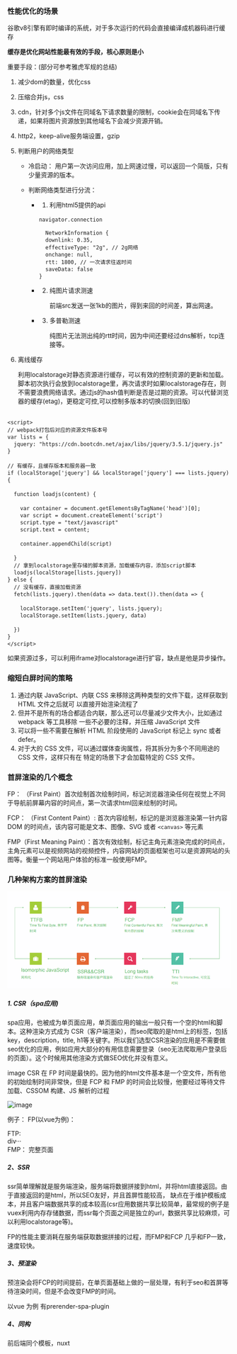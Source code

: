 ### 性能优化的场景

谷歌v8引擎有即时编译的系统，对于多次运行的代码会直接编译成机器码进行缓存

**缓存是优化网站性能最有效的手段，核心原则是小**

重要手段：(部分可参考雅虎军规的总结)

1. 减少dom的数量，优化css
2. 压缩合并js，css
3. cdn，针对多个js文件在同域名下请求数量的限制，cookie会在同域名下传递，如果将图片资源放到其他域名下会减少资源开销。
4. http2，keep-alive服务端设置，gzip
5. 判断用户的网络类型
    - 冷启动： 用户第一次访问应用，加上网速过慢，可以返回一个简版，只有少量资源的版本。
    - 判断网络类型进行分流：

      - 1. 利用html5提供的api

        ```navigator.connection ``` 
        
        ```
          NetworkInformation {
          downlink: 0.35, 
          effectiveType: "2g", // 2g网络
          onchange: null, 
          rtt: 1800, // 一次请求往返时间
          saveData: false
        } 
        ``` 

      - 2. 纯图片请求测速

           前端src发送一张1kb的图片，得到来回的时间差，算出网速。

      - 3. 多普勒测速

            纯图片无法测出纯的rtt时间，因为中间还要经过dns解析，tcp连接等。

6. 离线缓存

    
    利用localstorage对静态资源进行缓存，可以有效的控制资源的更新和加载。脚本初次执行会放到localstorage里，再次请求时如果localstorage存在，则不需要浪费网络请求。通过js的hash值判断是否是过期的资源。可以代替浏览器的缓存(etag)，更稳定可控,可以控制多版本的切换(回到旧版)
```

<script>
// webpack打包后对应的资源文件版本号
var lists = {
  jquery: "https://cdn.bootcdn.net/ajax/libs/jquery/3.5.1/jquery.js"
}

// 有缓存，且缓存版本和服务器一致
if (localStorage['jquery'] && localStorage['jquery'] === lists.jquery) {
  
  function loadjs(content) {

    var container = document.getElementsByTagName('head')[0];
    var script = document.createElement('script')
    script.type = "text/javascript"
    script.text = content;
    
    container.appendChild(script)

  }
  // 拿到localstorage里存储的脚本资源，加载缓存内容，添加script脚本
  loadjs(localStorage[lists.jquery])
} else {
  // 没有缓存，直接加载资源
  fetch(lists.jquery).then(data => data.text()).then(data => {

    localStorage.setItem('jquery', lists.jquery);
    localStorage.setItem(lists.jquery, data)

  })
}
</script>
```

如果资源过多，可以利用iframe对localstorage进行扩容，缺点是他是异步操作。

### 缩短白屏时间的策略

1. 通过内联 JavaScript、内联 CSS 来移除这两种类型的⽂件下载，这样获取到 HTML ⽂件之后就可 以直接开始渲染流程了
2. 但并不是所有的场合都适合内联，那么还可以尽量减少⽂件⼤⼩，⽐如通过 webpack 等⼯具移除 ⼀些不必要的注释，并压缩 JavaScript ⽂件 
3. 可以将⼀些不需要在解析 HTML 阶段使⽤的 JavaScript 标记上 sync 或者 defer。 
4. 对于⼤的 CSS ⽂件，可以通过媒体查询属性，将其拆分为多个不同⽤途的 CSS ⽂件，这样只有在 特定的场景下才会加载特定的 CSS ⽂件。

### 首屏渲染的几个概念

FP： （First Paint）首次绘制首次绘制时间，标记浏览器渲染任何在视觉上不同于导航前屏幕内容的时间点，第一次请求html回来绘制的时间。

FCP： （First Content Paint）: 首次内容绘制，标记的是浏览器渲染第一针内容 DOM 的时间点，该内容可能是文本、图像、SVG 或者 ```<canvas>``` 等元素

FMP（First Meaning Paint）：首次有效绘制，标记主角元素渲染完成的时间点，主角元素可以是视频网站的视频控件，内容网站的页面框架也可以是资源网站的头图等。衡量一个网站用户体验的标准一般使用FMP。

### 几种架构方案的首屏渲染

![](../imgs/performance-02.png)

##### 1. CSR（spa应用)
spa应用，也被成为单页面应用，单页面应用的输出一般只有一个空的html和脚本。这种渲染方式成为 CSR（客户端渲染），而seo爬取的是html上的标签，包括key，description，title, h1等关键字。所以我们选型CSR渲染的应用是不需要做seo优化的应用，例如应用大部分的有用信息需要登录（seo无法爬取用户登录后的页面）。这个时候用其他渲染方式做SEO优化并没有意义。

image CSR 在 FP 时间是最快的。因为他的html文件基本是一个空文件，所有他的初始绘制时间非常快，但是 FCP 和 FMP 的时间会比较慢，他要经过等待文件加载、CSSOM 构建、JS 解析的过程

![image](https://user-gold-cdn.xitu.io/2018/11/16/1671b9db467e04ce?imageslim)

例子： FP(以vue为例)：<div id="app"></div> FTP: <div id="app">div···</div> FMP： 完整页面

##### 2、SSR

ssr简单理解就是服务端渲染，服务端将数据拼接到html，并将html直接返回。由于直接返回的是html，所以SEO友好，并且首屏性能较高， 缺点在于维护模板成本，并且客户端数据共享的成本较高(csr应用数据共享比较简单，最常规的例子是vuex利用内存存储数据，而ssr每个页面之间是独立的url，数据共享比较麻烦，可以利用localstorage等)。

FP的性能主要消耗在服务端获取数据拼接的过程，而FMP和FCP 几乎和FP一致，速度较快。

##### 3、预渲染

预渲染会将FCP的时间提前，在单页面基础上做的一层处理，有利于seo和首屏等待渲染时间，但是不会改变FMP的时间。

以vue 为例 有prerender-spa-plugin

##### 4、同构
前后端同个模板，nuxt

